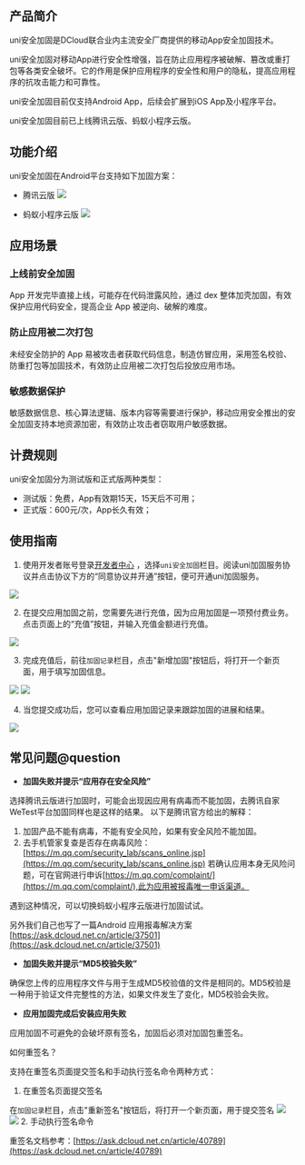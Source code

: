 ## 产品简介

uni安全加固是DCloud联合业内主流安全厂商提供的移动App安全加固技术。

uni安全加固对移动App进行安全性增强，旨在防止应用程序被破解、篡改或重打包等各类安全破坏。它的作用是保护应用程序的安全性和用户的隐私，提高应用程序的抗攻击能力和可靠性。

uni安全加固目前仅支持Android App，后续会扩展到iOS App及小程序平台。

uni安全加固目前已上线腾讯云版、蚂蚁⼩程序云版。

## 功能介绍

uni安全加固在Android平台支持如下加固方案：
- 腾讯云版
![](https://qiniu-web-assets.dcloud.net.cn/unidoc/zh/app-reinforce/20230822005.png)

- 蚂蚁⼩程序云版
![](https://qiniu-web-assets.dcloud.net.cn/unidoc/zh/app-reinforce/20230822006.png)

## 应用场景

### 上线前安全加固

App 开发完毕直接上线，可能存在代码泄露风险，通过 dex 整体加壳加固，有效保护应用代码安全，提高企业 App 被逆向、破解的难度。

### 防止应用被二次打包

未经安全防护的 App 易被攻击者获取代码信息，制造仿冒应用，采用签名校验、防重打包等加固技术，有效防止应用被二次打包后投放应用市场。

### 敏感数据保护

敏感数据信息、核心算法逻辑、版本内容等需要进行保护，移动应用安全推出的安全加固支持本地资源加密，有效防止攻击者窃取用户敏感数据。

## 计费规则

uni安全加固分为测试版和正式版两种类型：

- 测试版：免费，App有效期15天，15天后不可用；
- 正式版：600元/次，App长久有效；

## 使用指南

1. 使用开发者账号登录[开发者中心](https://dev.dcloud.net.cn/) ，选择`uni安全加固`栏目。阅读uni加固服务协议并点击协议下方的“同意协议并开通”按钮，便可开通uni加固服务。

![](https://qiniu-web-assets.dcloud.net.cn/unidoc/zh/app-reinforce/20230822001.png)

2. 在提交应用加固之前，您需要先进行充值，因为应用加固是一项预付费业务。点击页面上的“充值”按钮，并输入充值金额进行充值。

![](https://qiniu-web-assets.dcloud.net.cn/unidoc/zh/app-reinforce/20230822002_02.png)

3. 完成充值后，前往`加固记录`栏目，点击"新增加固"按钮后，将打开一个新页面，用于填写加固信息。

![](https://qiniu-web-assets.dcloud.net.cn/unidoc/zh/app-reinforce/20230822003_01.png)
![](https://qiniu-web-assets.dcloud.net.cn/unidoc/zh/app-reinforce/20230822003_02.png)



4. 当您提交成功后，您可以查看应用加固记录来跟踪加固的进展和结果。

![](https://qiniu-web-assets.dcloud.net.cn/unidoc/zh/app-reinforce/20230822004_03.png)


## 常见问题@question

- **加固失败并提示“应用存在安全风险”**

选择腾讯云版进行加固时，可能会出现因应用有病毒而不能加固，去腾讯自家WeTest平台加固同样也是这样的结果。
以下是腾讯官方给出的解释：
1. 加固产品不能有病毒，不能有安全风险，如果有安全风险不能加固。
2. 去手机管家复查是否存在病毒风险：[https://m.qq.com/security_lab/scans_online.jsp](https://m.qq.com/security_lab/scans_online.jsp)
若确认应用本身无风险问题，可在官网进行申诉[https://m.qq.com/complaint/](https://m.qq.com/complaint/),此为应用被报毒唯一申诉渠道。

遇到这种情况，可以切换蚂蚁小程序云版进行加固试试。

另外我们自己也写了一篇Android 应用报毒解决方案[https://ask.dcloud.net.cn/article/37501](https://ask.dcloud.net.cn/article/37501)
- **加固失败并提示“MD5校验失败”**

确保您上传的应用程序文件与用于生成MD5校验值的文件是相同的。MD5校验是一种用于验证文件完整性的方法，如果文件发生了变化，MD5校验会失败。


- **应用加固完成后安装应用失败**

应用加固不可避免的会破坏原有签名，加固后必须对加固包重签名。

如何重签名？

支持在重签名页面提交签名和手动执行签名命令两种方式：

1. 在重签名页面提交签名

在`加固记录`栏目，点击"重新签名"按钮后，将打开一个新页面，用于提交签名
![](https://qiniu-web-assets.dcloud.net.cn/unidoc/zh/app-reinforce/20231027003_01.png)
![](https://qiniu-web-assets.dcloud.net.cn/unidoc/zh/app-reinforce/20231027003_03.png)
2. 手动执行签名命令

重签名文档参考：[https://ask.dcloud.net.cn/article/40789](https://ask.dcloud.net.cn/article/40789)




